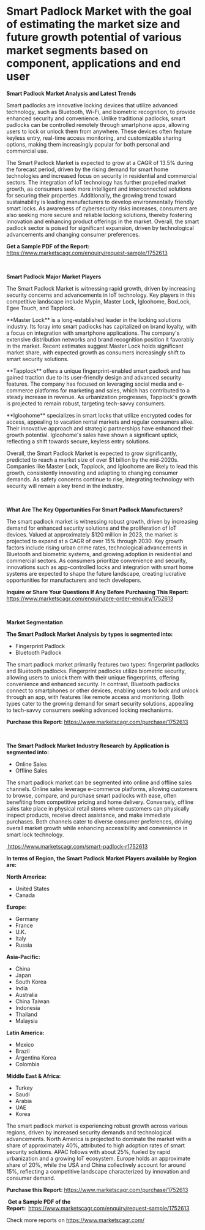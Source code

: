 <p><h1>Smart Padlock Market with the goal of estimating the market size and future growth potential of various market segments based on component, applications and end user</h1></p><p><strong>Smart Padlock Market Analysis and Latest Trends</strong></p>
<p><p>Smart padlocks are innovative locking devices that utilize advanced technology, such as Bluetooth, Wi-Fi, and biometric recognition, to provide enhanced security and convenience. Unlike traditional padlocks, smart padlocks can be controlled remotely through smartphone apps, allowing users to lock or unlock them from anywhere. These devices often feature keyless entry, real-time access monitoring, and customizable sharing options, making them increasingly popular for both personal and commercial use.</p><p>The Smart Padlock Market is expected to grow at a CAGR of 13.5% during the forecast period, driven by the rising demand for smart home technologies and increased focus on security in residential and commercial sectors. The integration of IoT technology has further propelled market growth, as consumers seek more intelligent and interconnected solutions for securing their properties. Additionally, the growing trend toward sustainability is leading manufacturers to develop environmentally friendly smart locks. As awareness of cybersecurity risks increases, consumers are also seeking more secure and reliable locking solutions, thereby fostering innovation and enhancing product offerings in the market. Overall, the smart padlock sector is poised for significant expansion, driven by technological advancements and changing consumer preferences.</p></p>
<p><strong>Get a Sample PDF of the Report:&nbsp;</strong> <a href="https://www.marketscagr.com/enquiry/request-sample/1752613?utm_campaign=2114&utm_medium=2&utm_source=Github&utm_content=ia&utm_term=06032025&utm_id=smart-padlock">https://www.marketscagr.com/enquiry/request-sample/1752613</a></p>
<p>&nbsp;</p>
<p><strong>Smart Padlock Major Market Players</strong></p>
<p><p>The Smart Padlock Market is witnessing rapid growth, driven by increasing security concerns and advancements in IoT technology. Key players in this competitive landscape include Mypin, Master Lock, Igloohome, BoxLock, Egee Touch, and Tapplock.</p><p>**Master Lock** is a long-established leader in the locking solutions industry. Its foray into smart padlocks has capitalized on brand loyalty, with a focus on integration with smartphone applications. The company's extensive distribution networks and brand recognition position it favorably in the market. Recent estimates suggest Master Lock holds significant market share, with expected growth as consumers increasingly shift to smart security solutions.</p><p>**Tapplock** offers a unique fingerprint-enabled smart padlock and has gained traction due to its user-friendly design and advanced security features. The company has focused on leveraging social media and e-commerce platforms for marketing and sales, which has contributed to a steady increase in revenue. As urbanization progresses, Tapplock's growth is projected to remain robust, targeting tech-savvy consumers.</p><p>**Igloohome** specializes in smart locks that utilize encrypted codes for access, appealing to vacation rental markets and regular consumers alike. Their innovative approach and strategic partnerships have enhanced their growth potential. Igloohome's sales have shown a significant uptick, reflecting a shift towards secure, keyless entry solutions.</p><p>Overall, the Smart Padlock Market is expected to grow significantly, predicted to reach a market size of over $1 billion by the mid-2020s. Companies like Master Lock, Tapplock, and Igloohome are likely to lead this growth, consistently innovating and adapting to changing consumer demands. As safety concerns continue to rise, integrating technology with security will remain a key trend in the industry.</p></p>
<p>&nbsp;</p>
<p><strong>What Are The Key Opportunities For Smart Padlock Manufacturers?</strong></p>
<p><p>The smart padlock market is witnessing robust growth, driven by increasing demand for enhanced security solutions and the proliferation of IoT devices. Valued at approximately $120 million in 2023, the market is projected to expand at a CAGR of over 15% through 2030. Key growth factors include rising urban crime rates, technological advancements in Bluetooth and biometric systems, and growing adoption in residential and commercial sectors. As consumers prioritize convenience and security, innovations such as app-controlled locks and integration with smart home systems are expected to shape the future landscape, creating lucrative opportunities for manufacturers and tech developers.</p></p>
<p><strong>Inquire or Share Your Questions If Any Before Purchasing This Report:</strong> <a href="https://www.marketscagr.com/enquiry/pre-order-enquiry/1752613?utm_campaign=2114&utm_medium=2&utm_source=Github&utm_content=ia&utm_term=06032025&utm_id=smart-padlock">https://www.marketscagr.com/enquiry/pre-order-enquiry/1752613</a></p>
<p>&nbsp;</p>
<p><strong>Market Segmentation</strong></p>
<p><strong>The Smart Padlock Market Analysis by types is segmented into:</strong></p>
<p><ul><li>Fingerprint Padlock</li><li>Bluetooth Padlock</li></ul></p>
<p><p>The smart padlock market primarily features two types: fingerprint padlocks and Bluetooth padlocks. Fingerprint padlocks utilize biometric security, allowing users to unlock them with their unique fingerprints, offering convenience and enhanced security. In contrast, Bluetooth padlocks connect to smartphones or other devices, enabling users to lock and unlock through an app, with features like remote access and monitoring. Both types cater to the growing demand for smart security solutions, appealing to tech-savvy consumers seeking advanced locking mechanisms.</p></p>
<p><strong>Purchase this Report:&nbsp;</strong><a href="https://www.marketscagr.com/purchase/1752613?utm_campaign=2114&utm_medium=2&utm_source=Github&utm_content=ia&utm_term=06032025&utm_id=smart-padlock">https://www.marketscagr.com/purchase/1752613</a></p>
<p>&nbsp;</p>
<p><strong>The Smart Padlock Market Industry Research by Application is segmented into:</strong></p>
<p><ul><li>Online Sales</li><li>Offline Sales</li></ul></p>
<p><p>The smart padlock market can be segmented into online and offline sales channels. Online sales leverage e-commerce platforms, allowing customers to browse, compare, and purchase smart padlocks with ease, often benefiting from competitive pricing and home delivery. Conversely, offline sales take place in physical retail stores where customers can physically inspect products, receive direct assistance, and make immediate purchases. Both channels cater to diverse consumer preferences, driving overall market growth while enhancing accessibility and convenience in smart lock technology.</p></p>
<p><a href="https://www.marketscagr.com/smart-padlock-r1752613?utm_campaign=2114&utm_medium=2&utm_source=Github&utm_content=ia&utm_term=06032025&utm_id=smart-padlock">&nbsp;https://www.marketscagr.com/smart-padlock-r1752613</a></p>
<p><strong>In terms of Region, the Smart Padlock Market Players available by Region are:</strong></p>
<p>
    <p> <strong> North America: </strong>
        <ul>
            <li>United States</li>
            <li>Canada</li>
        </ul>
        </p> 
    <p> <strong> Europe: </strong>
        <ul>
            <li>Germany</li>
            <li>France</li>
            <li>U.K.</li>
            <li>Italy</li>
            <li>Russia</li>
        </ul>
        </p> 
    <p> <strong> Asia-Pacific: </strong>
        <ul>
            <li>China</li>
            <li>Japan</li>
            <li>South Korea</li>
            <li>India</li>
            <li>Australia</li>
            <li>China Taiwan</li>
            <li>Indonesia</li>
            <li>Thailand</li>
            <li>Malaysia</li>
        </ul>
        </p> 
    <p> <strong> Latin America: </strong>
        <ul>
            <li>Mexico</li>
            <li>Brazil</li>
            <li>Argentina Korea</li>
            <li>Colombia</li>
        </ul>
        </p> 
    <p> <strong> Middle East & Africa: </strong>
        <ul>
            <li>Turkey</li>
            <li>Saudi</li>
            <li>Arabia</li>
            <li>UAE</li>
            <li>Korea</li>
        </ul>
    </p>
    </p>
<p><p>The smart padlock market is experiencing robust growth across various regions, driven by increased security demands and technological advancements. North America is projected to dominate the market with a share of approximately 40%, attributed to high adoption rates of smart security solutions. APAC follows with about 25%, fueled by rapid urbanization and a growing IoT ecosystem. Europe holds an approximate share of 20%, while the USA and China collectively account for around 15%, reflecting a competitive landscape characterized by innovation and consumer demand.</p></p>
<p><strong>Purchase this Report: </strong><a href="https://www.marketscagr.com/purchase/1752613?utm_campaign=2114&utm_medium=2&utm_source=Github&utm_content=ia&utm_term=06032025&utm_id=smart-padlock">https://www.marketscagr.com/purchase/1752613</a></p>
<p>&nbsp;<strong>Get a Sample PDF of the Report:&nbsp;&nbsp;</strong><a href="https://www.marketscagr.com/enquiry/request-sample/1752613?utm_campaign=2114&utm_medium=2&utm_source=Github&utm_content=ia&utm_term=06032025&utm_id=smart-padlock">https://www.marketscagr.com/enquiry/request-sample/1752613</a></p>
<p><strong></strong></p>
<p>Check more reports on <a href="https://www.marketscagr.com/?utm_campaign=2114&utm_medium=2&utm_source=Github&utm_content=ia&utm_term=06032025&utm_id=smart-padlock">https://www.marketscagr.com/</a></p>